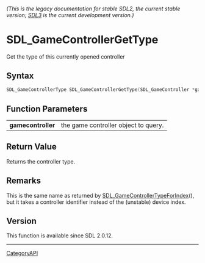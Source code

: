###### (This is the legacy documentation for stable SDL2, the current stable version; [SDL3](https://wiki.libsdl.org/SDL3/) is the current development version.)
# SDL_GameControllerGetType

Get the type of this currently opened controller 

## Syntax

```c
SDL_GameControllerType SDL_GameControllerGetType(SDL_GameController *gamecontroller);

```

## Function Parameters

|                        |                                      |
| ---------------------- | ------------------------------------ |
| **gamecontroller**     | the game controller object to query. |

## Return Value

Returns the controller type.

## Remarks

This is the same name as returned by
[SDL_GameControllerTypeForIndex](SDL_GameControllerTypeForIndex)(), but it
takes a controller identifier instead of the (unstable) device index.

## Version

This function is available since SDL 2.0.12.

----
[CategoryAPI](CategoryAPI)

